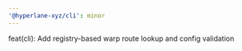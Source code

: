 ```yaml
---
'@hyperlane-xyz/cli': minor
---
```


feat(cli): Add registry-based warp route lookup and config validation

